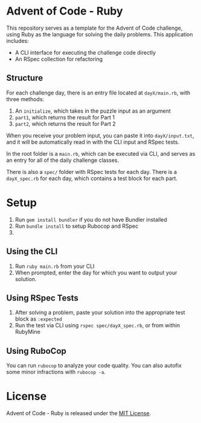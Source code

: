 # Advent of Code - Ruby

This repository serves as a template for the Advent of Code challenge, using Ruby as the language for solving the daily problems. This application includes:

* A CLI interface for executing the challenge code directly
* An RSpec collection for refactoring

## Structure

For each challenge day, there is an entry file located at `dayX/main.rb`, with three methods:

1. An `initialize`, which takes in the puzzle input as an argument
1. `part1`, which returns the result for Part 1
1. `part2`, which returns the result for Part 2

When you receive your problem input, you can paste it into `dayX/input.txt`, and it will be automatically read in with the CLI input and RSpec tests.

In the root folder is a `main.rb`, which can be executed via CLI, and serves as an entry for all of the daily challenge classes.

There is also a `spec/` folder with RSpec tests for each day. There is a `dayX_spec.rb` for each day, which contains a test block for each part.

# Setup

1. Run `gem install bundler` if you do not have Bundler installed
1. Run `bundle install` to setup Rubocop and RSpec
2. 

## Using the CLI

1. Run `ruby main.rb` from your CLI
1. When prompted, enter the day for which you want to output your solution.

## Using RSpec Tests

1. After solving a problem, paste your solution into the appropriate test block as `:expected`
1. Run the test via CLI using `rspec spec/dayX_spec.rb`, or from within RubyMine

## Using RuboCop

You can run `rubocop` to analyze your code quality. You can also autofix some minor infractions with `rubocop -a`.

# License

Advent of Code - Ruby is released under the [MIT License](https://opensource.org/licenses/MIT).
